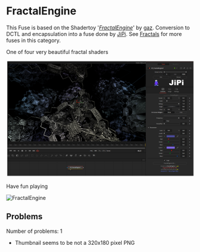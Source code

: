 # FractalEngine

This Fuse is based on the Shadertoy '_[FractalEngine](https://www.shadertoy.com/view/ttSBRm)_' by [gaz](https://www.shadertoy.com/user/gaz). Conversion to DCTL and encapsulation into a fuse done by [JiPi](../../Site/Profiles/JiPi.md). See [Fractals](README.md) for more fuses in this category.

<!-- +++ DO NOT REMOVE THIS COMMENT +++ DO NOT ADD OR EDIT ANY TEXT BEFORE THIS LINE +++ IT WOULD BE A REALLY BAD IDEA +++ -->

One of four very beautiful fractal shaders

[![FractalEngine](FractalEngine.png)](FractalEngine.fuse)


Have fun playing

![FractalEngine](https://user-images.githubusercontent.com/78935215/111883188-11c55700-89ba-11eb-89fe-163f55daf831.gif)

<!-- +++ DO NOT REMOVE THIS COMMENT +++ DO NOT EDIT ANY TEXT THAT COMES AFTER THIS LINE +++ TRUST ME: JUST DON'T DO IT +++ -->

## Problems

Number of problems: 1

- Thumbnail seems to be not a 320x180 pixel PNG



